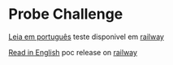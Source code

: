 # Probe Challenge




[Leia em português](./readmes/README_PT_BR.md)
teste disponivel em [railway](https://probe-challenge-production.up.railway.app/)

[Read  in English](./readmes/README_EN.md)
poc release on [railway](https://probe-challenge-production.up.railway.app/)
